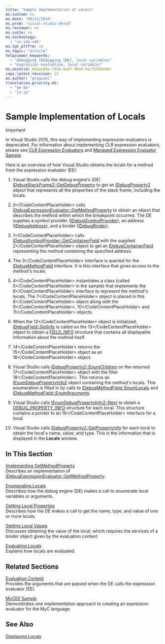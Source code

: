 ```yaml
---
title: "Sample Implementation of Locals"
ms.custom: na
ms.date: "09/22/2016"
ms.prod: "visual-studio-dev14"
ms.reviewer: na
ms.suite: na
ms.technology: 
  - "vs-ide-sdk"
ms.tgt_pltfrm: na
ms.topic: "article"
helpviewer_keywords: 
  - "debugging [Debugging SDK], local variables"
  - "expression evaluation, local variables"
ms.assetid: 66a2e00a-f558-4e87-96b8-5ecf5509e04c
caps.latest.revision: 15
ms.author: "gregvanl"
translation.priority.mt: 
  - "de-de"
  - "ja-jp"
---
```

# Sample Implementation of Locals
> [!IMPORTANT]
>  In Visual Studio 2015, this way of implementing expression evaluators is deprecated. For information about implementing CLR expression evaluators, please see [CLR Expression Evaluators](https://github.com/Microsoft/ConcordExtensibilitySamples/wiki/CLR-Expression-Evaluators) and [Managed Expression Evaluator Sample](https://github.com/Microsoft/ConcordExtensibilitySamples/wiki/Managed-Expression-Evaluator-Sample).  
  
 Here is an overview of how Visual Studio obtains the locals for a method from the expression evaluator (EE):  
  
1.  Visual Studio calls the debug engine's (DE) [IDebugStackFrame2::GetDebugProperty](../vs140/idebugstackframe2--getdebugproperty.md) to get an [IDebugProperty2](../vs140/idebugproperty2.md) object that represents all the properties of the stack frame, including the locals.  
  
2.  <CodeContentPlaceHolder>0\</CodeContentPlaceHolder> calls [IDebugExpressionEvaluator::GetMethodProperty](../vs140/idebugexpressionevaluator--getmethodproperty.md) to obtain an object that describes the method within which the breakpoint occurred. The DE supplies a symbol provider ([IDebugSymbolProvider](../vs140/idebugsymbolprovider.md)), an address ([IDebugAddress](../vs140/idebugaddress.md)), and a binder ([IDebugBinder](../vs140/idebugbinder.md)).  
  
3.  <CodeContentPlaceHolder>1\</CodeContentPlaceHolder> calls [IDebugSymbolProvider::GetContainerField](../vs140/idebugsymbolprovider--getcontainerfield.md) with the supplied <CodeContentPlaceHolder>2\</CodeContentPlaceHolder> object to get an [IDebugContainerField](../vs140/idebugcontainerfield.md) representing the method containing the specified address.  
  
4.  The <CodeContentPlaceHolder>3\</CodeContentPlaceHolder> interface is queried for the [IDebugMethodField](../vs140/idebugmethodfield.md) interface. It is this interface that gives access to the method's locals.  
  
5.  <CodeContentPlaceHolder>4\</CodeContentPlaceHolder> instantiates a class (called <CodeContentPlaceHolder>5\</CodeContentPlaceHolder> in the sample) that implements the <CodeContentPlaceHolder>6\</CodeContentPlaceHolder> interface to represent the method's locals. The <CodeContentPlaceHolder>7\</CodeContentPlaceHolder> object is placed in this <CodeContentPlaceHolder>8\</CodeContentPlaceHolder> object along with the <CodeContentPlaceHolder>9\</CodeContentPlaceHolder>, <CodeContentPlaceHolder>10\</CodeContentPlaceHolder> and <CodeContentPlaceHolder>11\</CodeContentPlaceHolder> objects.  
  
6.  When the <CodeContentPlaceHolder>12\</CodeContentPlaceHolder> object is initialized, [IDebugField::GetInfo](../vs140/idebugfield--getinfo.md) is called on the <CodeContentPlaceHolder>13\</CodeContentPlaceHolder> object to obtain a [FIELD_INFO](../vs140/field_info.md) structure that contains all displayable information about the method itself.  
  
7.  <CodeContentPlaceHolder>14\</CodeContentPlaceHolder> returns the <CodeContentPlaceHolder>15\</CodeContentPlaceHolder> object as an <CodeContentPlaceHolder>16\</CodeContentPlaceHolder> object.  
  
8.  Visual Studio calls [IDebugProperty2::EnumChildren](../vs140/idebugproperty2--enumchildren.md) on the returned <CodeContentPlaceHolder>17\</CodeContentPlaceHolder> object with the filter <CodeContentPlaceHolder>18\</CodeContentPlaceHolder>. This returns an [IEnumDebugPropertyInfo2](../vs140/ienumdebugpropertyinfo2.md) object containing the method's locals. This enumeration is filled in by calls to [IDebugMethodField::EnumLocals](../vs140/idebugmethodfield--enumlocals.md) and [IDebugMethodField::EnumArguments](../vs140/idebugmethodfield--enumarguments.md).  
  
9. Visual Studio calls [IEnumDebugPropertyInfo2::Next](../vs140/ienumdebugpropertyinfo2--next.md) to obtain a [DEBUG_PROPERTY_INFO](../vs140/debug_property_info.md) structure for each local. This structure contains a pointer to an <CodeContentPlaceHolder>19\</CodeContentPlaceHolder> interface for a local.  
  
10. Visual Studio calls [IDebugProperty2::GetPropertyInfo](../vs140/idebugproperty2--getpropertyinfo.md) for each local to obtain the local's name, value, and type. This is the information that is displayed in the **Locals** window.  
  
## In This Section  
 [Implementing GetMethodProperty](../vs140/implementing-getmethodproperty.md)  
 Describes an implementation of [IDebugExpressionEvaluator::GetMethodProperty](../vs140/idebugexpressionevaluator--getmethodproperty.md).  
  
 [Enumerating Locals](../vs140/enumerating-locals.md)  
 Describes how the debug engine (DE) makes a call to enumerate local variables or arguments.  
  
 [Getting Local Properties](../vs140/getting-local-properties.md)  
 Describes how the DE makes a call to get the name, type, and value of one or more locals.  
  
 [Getting Local Values](../vs140/getting-local-values.md)  
 Discusses obtaining the value of the local, which requires the services of a binder object given by the evaluation context.  
  
 [Evaluating Locals](../vs140/evaluating-locals.md)  
 Explains how locals are evaluated.  
  
## Related Sections  
 [Evaluation Context](../vs140/evaluation-context.md)  
 Provides the arguments that are passed when the DE calls the expression evaluator (EE).  
  
 [MyCEE Sample](assetId:///624a018b-9179-402f-9d48-3aec87b48f4f)  
 Demonstrates one implementation approach to creating an expression evaluator for the MyC language.  
  
## See Also  
 [Displaying Locals](../vs140/displaying-locals.md)